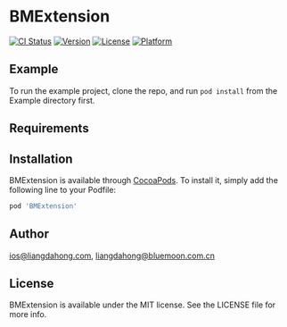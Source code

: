 # BMExtension

[![CI Status](https://img.shields.io/travis/ios@liangdahong.com/BMExtension.svg?style=flat)](https://travis-ci.org/ios@liangdahong.com/BMExtension)
[![Version](https://img.shields.io/cocoapods/v/BMExtension.svg?style=flat)](https://cocoapods.org/pods/BMExtension)
[![License](https://img.shields.io/cocoapods/l/BMExtension.svg?style=flat)](https://cocoapods.org/pods/BMExtension)
[![Platform](https://img.shields.io/cocoapods/p/BMExtension.svg?style=flat)](https://cocoapods.org/pods/BMExtension)

## Example

To run the example project, clone the repo, and run `pod install` from the Example directory first.

## Requirements

## Installation

BMExtension is available through [CocoaPods](https://cocoapods.org). To install
it, simply add the following line to your Podfile:

```ruby
pod 'BMExtension'
```

## Author

ios@liangdahong.com, liangdahong@bluemoon.com.cn

## License

BMExtension is available under the MIT license. See the LICENSE file for more info.
